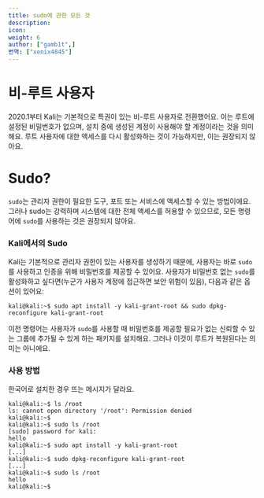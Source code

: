 ```yaml
---
title: sudo에 관한 모든 것
description:
icon:
weight: 6
author: ["gamb1t",]
번역: ["xenix4845"]
---
```


# 비-루트 사용자

2020.1부터 Kali는 기본적으로 특권이 있는 비-루트 사용자로 전환했어요. 이는 루트에 설정된 비밀번호가 없으며, 설치 중에 생성된 계정이 사용해야 할 계정이라는 것을 의미해요. 루트 사용자에 대한 액세스를 다시 활성화하는 것이 가능하지만, 이는 권장되지 않아요.

# Sudo?

`sudo`는 관리자 권한이 필요한 도구, 포트 또는 서비스에 액세스할 수 있는 방법이에요. 그러나 sudo는 강력하며 시스템에 대한 전체 액세스를 허용할 수 있으므로, 모든 명령어에 `sudo`를 사용하는 것은 권장되지 않아요.

### Kali에서의 Sudo

Kali는 기본적으로 관리자 권한이 있는 사용자를 생성하기 때문에, 사용자는 바로 `sudo`를 사용하고 인증을 위해 비밀번호를 제공할 수 있어요. 사용자가 비밀번호 없는 `sudo`를 활성화하고 싶다면(누군가 사용자 계정에 접근하면 보안 위험이 있음), 다음과 같은 옵션이 있어요:

```console
kali@kali:~$ sudo apt install -y kali-grant-root && sudo dpkg-reconfigure kali-grant-root
```

이전 명령어는 사용자가 `sudo`를 사용할 때 비밀번호를 제공할 필요가 없는 신뢰할 수 있는 그룹에 추가될 수 있게 하는 패키지를 설치해요. 그러나 이것이 루트가 복원된다는 의미는 아니에요.

### 사용 방법

한국어로 설치한 경우 뜨는 메시지가 달라요.

```console
kali@kali:~$ ls /root
ls: cannot open directory '/root': Permission denied
kali@kali:~$
kali@kali:~$ sudo ls /root
[sudo] password for kali:
hello
kali@kali:~$ sudo apt install -y kali-grant-root
[...]
kali@kali:~$ sudo dpkg-reconfigure kali-grant-root
[...]
kali@kali:~$ sudo ls /root
hello
kali@kali:~$
```
